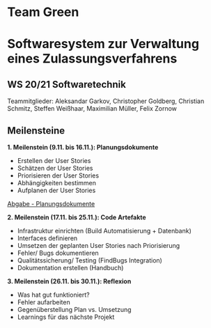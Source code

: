 # Team Green

# Softwaresystem zur Verwaltung eines Zulassungsverfahrens

## WS 20/21 Softwaretechnik

Teammitglieder: Aleksandar Garkov, Christopher Goldberg, Christian Schmitz, Steffen Weißhaar, Maximilian Müller, Felix Zornow

## Meilensteine

**1. Meilenstein (9.11. bis 16.11.): Planungsdokumente**
- Erstellen der User Stories
- Schätzen der User Stories
- Priorisieren der User Stories
- Abhängigkeiten bestimmen
- Aufplanen der User Stories

[Abgabe - Planungsdokumente](Planungsdokumente.pdf)

**2. Meilenstein (17.11. bis 25.11.): Code Artefakte**
- Infrastruktur einrichten (Build Automatisierung + Datenbank)
- Interfaces definieren
- Umsetzen der geplanten User Stories nach Priorisierung
- Fehler/ Bugs dokumentieren
- Qualitätssicherung/ Testing (FindBugs Integration)
- Dokumentation erstellen (Handbuch)

**3. Meilenstein (26.11. bis 30.11.): Reflexion**
- Was hat gut funktioniert?
- Fehler aufarbeiten
- Gegenüberstellung Plan vs. Umsetzung
- Learnings für das nächste Projekt



